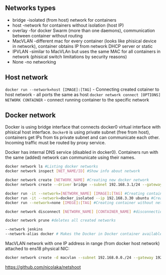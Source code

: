 ## Networks types

- bridge -isolated (from host) network for containers
- host -network for containers without isolation (host IP)
- overlay -for docker Swarm (more than one daemons), communication between container without routing
- MacVLAN -different mac for every container (looks like phisical device in network), container obtains IP from network DHCP server or static
- IPVLAN -similar to MacVLAn but uses the same MAC for all containers in network (phisical switch limitations by security reasons)
- None -no networking

## Host network

`docker run --network=host [IMAGE]:[TAG]` - Connecting created cotainer to host network - all ports the same as host
`docker network connect [OPTIONS] NETWORK CONTAINER` - connect running container to the specific network

## Docker network

Docker is using bridge interface that connects docker0 virtual interface with phisical host interface.
`Docker0` is using private subnet (free from host), containers get IPs from tis private subnet and can communicate each other.
Incoming traffic must be routed by proxy service.

Docker has internal DNS service (disabled in docker0). Containers run with the same (added) network can communicate using their names.

```sh
docker network ls #Listing docker networks
docker network inspect [NET_NAME/ID] #Show info about network

docker network create [NETWORK_NAME] #Creating new docker network
docker network create --driver bridge --subnet 192.168.3.1/24 --gateway 192.168.3.254 -name docker_isolated

docker run -it --network=[NETWORK_NAME] [IMAGE]:[TAG] #Creating container connected to given network
docker run -it --network=docker_isolated --ip 192.168.3.30 ubuntu #Creating container connected to given network
docker run --network=none [IMEGE]:[TAG] #Creating container without network (secure option)

docker network disconnect [NETWORK_NAME] [CONTAINER_NAME] #disconnection network from container

docker network prune #deletes all created networks

--network jenkins
--network-alias docker # Makes the Docker in Docker container available as the hostname docker within the jenkins network.
```

MacVLAN network with one IP address in range (from docker host network) attached to ens18 physical NIC:

```sh
docker network create -d macvlan --subnet 192.168.0.0./24 --gateway 192.168.0.1 --ip-range 192.168.0.253/32 -o parent=ens18 custommacvlan
```

https://github.com/nicolaka/netshoot
